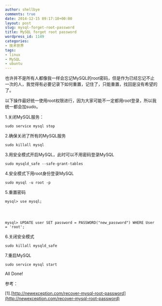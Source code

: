 ```yaml
---
author: shellbye
comments: true
date: 2014-12-15 09:17:10+00:00
layout: post
slug: mysql-forget-root-password
title: MySQL forget root password
wordpress_id: 1149
categories:
- 技术世界
tags:
- linux
- MySQL
- ubuntu
---
```


也许并不是所有人都像我一样会忘记MySQL的root密码，但是作为已经忘记不止一次的人，我觉得有必要记录下如何重置，记住了，只能重置，找回是没有希望的了。

以下操作最好统一使用root权限进行，因为大家可能不一定都用root登录，所以我统一都会加sudo。

1.关闭MySQL服务：

    
    sudo service mysql stop



2.确保关闭了所有的MySQL服务

    
    sudo killall mysql



3.用安全模式开启MySQL，此时可以不用密码登录MySQL

    
    sudo mysqld_safe --safe-grant-tables



4.安全模式下用root身份登录MySQL

    
    sudo mysql -u root -p



5.重置密码

    
    mysql> use mysql;



    
    mysql> UPDATE user SET password = PASSWORD("new_password") WHERE User = 'root';



6.关闭安全模式

    
    sudo killall mysqld_safe



7.重启MySQL

    
    sudo service mysql start



All Done!

参考：

[1].[http://newexception.com/recover-mysql-root-password](http://newexception.com/recover-mysql-root-password)
